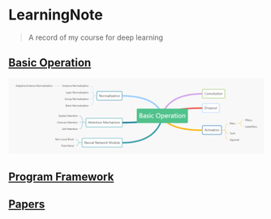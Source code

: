 # LearningNote
> A record of my course for deep learning

## [Basic Operation](Operation/Operation_summary.md)
![pic](Operation/Img/summary.jpg)
## [Program Framework](Programming/Library_summary.md)

## [Papers](Papers/Paper_summary.md)
